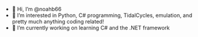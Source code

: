 - 👋 Hi, I’m @noahb66
- 👀 I’m interested in Python, C# programming, TidalCycles, emulation, and pretty much anything coding related!
- 🌱 I’m currently working on learning C# and the .NET framework

<!---
noahb66/noahb66 is a ✨ special ✨ repository because its `README.md` (this file) appears on your GitHub profile.
You can click the Preview link to take a look at your changes.
--->
